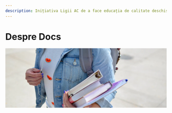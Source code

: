 ```yaml
---
description: Inițiativa Ligii AC de a face educația de calitate deschisă tuturor.
---
```


# Despre Docs



![Imagine de @element5digital pe Unsplash](.gitbook/assets/image%20%281%29.png)

